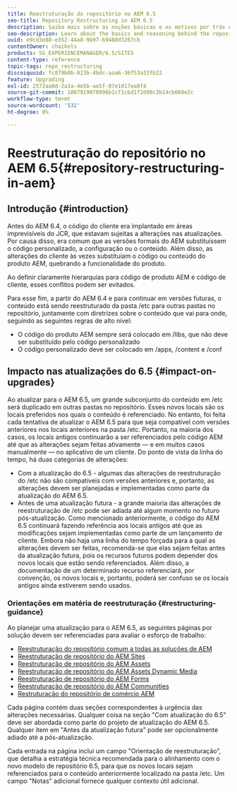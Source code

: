 ```yaml
---
title: Reestruturação do repositório no AEM 6.5
seo-title: Repository Restructuring in AEM 6.5
description: Saiba mais sobre as noções básicas e os motivos por trás da reestruturação do repositório no AEM 6.5
seo-description: Learn about the basics and reasoning behind the repository restructuring in AEM 6.5
uuid: e9cd3e88-e352-44a8-9b97-69488d3267cb
contentOwner: chaikels
products: SG_EXPERIENCEMANAGER/6.5/SITES
content-type: reference
topic-tags: repo_restructuring
discoiquuid: fc879b0b-823b-4bdc-aaa6-36f53a33fb22
feature: Upgrading
exl-id: 2572aa8d-2a3a-4e5b-ae5f-07e1017ea0f4
source-git-commit: 1807919078996b1cf1cbd1f2d90c3b14cb660e2c
workflow-type: tm+mt
source-wordcount: '532'
ht-degree: 0%

---
```


# Reestruturação do repositório no AEM 6.5{#repository-restructuring-in-aem}

## Introdução {#introduction}

Antes do AEM 6.4, o código do cliente era implantado em áreas imprevisíveis do JCR, que estavam sujeitas a alterações nas atualizações. Por causa disso, era comum que as versões formais do AEM substituíssem o código personalizado, a configuração ou o conteúdo. Além disso, as alterações do cliente às vezes substituíam o código ou conteúdo do produto AEM, quebrando a funcionalidade do produto.

Ao definir claramente hierarquias para código de produto AEM e código de cliente, esses conflitos podem ser evitados.

Para esse fim, a partir do AEM 6.4 e para continuar em versões futuras, o conteúdo está sendo reestruturado da pasta /etc para outras pastas no repositório, juntamente com diretrizes sobre o conteúdo que vai para onde, seguindo as seguintes regras de alto nível:

* O código do produto AEM sempre será colocado em /libs, que não deve ser substituído pelo código personalizado
* O código personalizado deve ser colocado em /apps, /content e /conf

## Impacto nas atualizações do 6.5 {#impact-on-upgrades}

Ao atualizar para o AEM 6.5, um grande subconjunto do conteúdo em /etc será duplicado em outras pastas no repositório. Esses novos locais são os locais preferidos nos quais o conteúdo é referenciado. No entanto, foi feita cada tentativa de atualizar o AEM 6.5 para que seja compatível com versões anteriores nos locais anteriores na pasta /etc. Portanto, na maioria dos casos, os locais antigos continuarão a ser referenciados pelo código AEM até que as alterações sejam feitas ativamente — e em muitos casos manualmente — no aplicativo de um cliente. Do ponto de vista da linha do tempo, há duas categorias de alterações:

* Com a atualização do 6.5 - algumas das alterações de reestruturação do /etc não são compatíveis com versões anteriores e, portanto, as alterações devem ser planejadas e implementadas como parte da atualização do AEM 6.5.
* Antes de uma atualização futura - a grande maioria das alterações de reestruturação de /etc pode ser adiada até algum momento no futuro pós-atualização. Como mencionado anteriormente, o código do AEM 6.5 continuará fazendo referência aos locais antigos até que as modificações sejam implementadas como parte de um lançamento de cliente. Embora não haja uma linha do tempo forçada para a qual as alterações devem ser feitas, recomenda-se que elas sejam feitas antes da atualização futura, pois os recursos futuros podem depender dos novos locais que estão sendo referenciados. Além disso, a documentação de um determinado recurso referenciará, por convenção, os novos locais e, portanto, poderá ser confuso se os locais antigos ainda estiverem sendo usados.

### Orientações em matéria de reestruturação {#restructuring-guidance}

Ao planejar uma atualização para o AEM 6.5, as seguintes páginas por solução devem ser referenciadas para avaliar o esforço de trabalho:

* [Reestruturação do repositório comum a todas as soluções de AEM](/help/sites-deploying/all-repository-restructuring-in-aem-6-5.md)
* [Reestruturação de repositório do AEM Sites](/help/sites-deploying/sites-repository-restructuring-in-aem-6-5.md)
* [Reestruturação de repositório do AEM Assets](/help/sites-deploying/assets-repository-restructuring-in-aem-6-5.md)
* [Reestruturação de repositório do AEM Assets Dynamic Media](/help/sites-deploying/dynamicmedia-repository-restructuring-in-aem-6-5.md)
* [Reestruturação de repositório do AEM Forms](/help/sites-deploying/forms-repository-restructuring-in-aem-6-5.md)
* [Reestruturação de repositório do AEM Communities](/help/sites-deploying/communities-repository-restructuring-in-aem-6-5.md)
* [Restruturação do repositório de comércio AEM](/help/sites-deploying/ecommerce-repository-restructuring-in-aem-6-5.md)

Cada página contém duas seções correspondentes à urgência das alterações necessárias. Qualquer coisa na seção &quot;Com atualização do 6.5&quot; deve ser abordada como parte do projeto de atualização do AEM 6.5. Qualquer item em &quot;Antes da atualização futura&quot; pode ser opcionalmente adiado até a pós-atualização.

Cada entrada na página inclui um campo &quot;Orientação de reestruturação&quot;, que detalha a estratégia técnica recomendada para o alinhamento com o novo modelo de repositório 6.5, para que os novos locais sejam referenciados para o conteúdo anteriormente localizado na pasta /etc. Um campo &quot;Notas&quot; adicional fornece qualquer contexto útil adicional.
